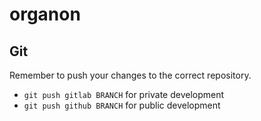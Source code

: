 # organon


## Git

Remember to push your changes to the correct repository.

- `git push gitlab BRANCH` for private development
- `git push github BRANCH` for public development
